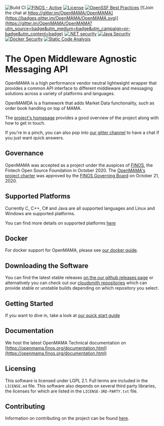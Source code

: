 ![Build CI](https://github.com/finos/OpenMAMA/workflows/Build%20and%20Deploy/badge.svg)
[![FINOS - Active](https://cdn.jsdelivr.net/gh/finos/contrib-toolbox@master/images/badge-active.svg)](https://finosfoundation.atlassian.net/wiki/display/FINOS/Active)
[![License](https://img.shields.io/badge/License-LGPLv2.1-blue.svg)](https://www.gnu.org/licenses/old-licenses/lgpl-2.1.en.html)
[![OpenSSF Best Practices](https://bestpractices.coreinfrastructure.org/projects/6741/badge)](https://bestpractices.coreinfrastructure.org/projects/6741) 
[![Join the chat at https://gitter.im/OpenMAMA/OpenMAMA](https://badges.gitter.im/OpenMAMA/OpenMAMA.svg)](https://gitter.im/OpenMAMA/OpenMAMA?utm_source=badge&utm_medium=badge&utm_campaign=pr-badge&utm_content=badge)
[![.NET security](https://img.shields.io/github/workflow/status/finos/OpenMAMA/CVE%20Scanning%20for%20.NET?label=.NET%20Security)](https://github.com/finos/openmama/actions/workflows/cve-scanning-dotnet.yml)
[![Java Security](https://img.shields.io/github/workflow/status/finos/OpenMAMA/CVE%20Scanning%20for%20Gradle?label=Java%20Security)](https://github.com/finos/openmama/actions/workflows/cve-scanning-gradle.yml)
[![Docker Security](https://img.shields.io/github/workflow/status/finos/OpenMAMA/CVE%20Scanning%20for%20Docker?label=Docker%20Security)](https://github.com/finos/openmama/actions/workflows/cve-scanning-docker.yml)
[![Static Code Analysis](https://img.shields.io/github/workflow/status/finos/OpenMAMA/Static%20code%20analysis?label=Static%20Code%20Analysis)](https://github.com/finos/openmama/actions/workflows/semgrep.yml)

The Open Middleware Agnostic Messaging API
================================================================================

OpenMAMA is a high performance vendor neutral lightweight wrapper that provides a common API interface
to different middleware and messaging solutions across a variety of platforms and languages.

OpenMAMDA is a framework that adds Market Data functionality, such as order book handling on top of MAMA.

The [project's homepage](https://openmama.finos.org) provides a good overview of the project along with how to get in touch.

If you're in a pinch, you can also pop into [our gitter channel](https://gitter.im/OpenMAMA/OpenMAMA) to have a chat if you just want quick answers.

## Governance

OpenMAMA was accepted as a project under the auspices of [FINOS](finos.org), the Fintech Open Source Foundation in October 2020.
The [OpenMAMA's project charter](https://github.com/finos/OpenMAMA/raw/next/OpenMAMA%20Technical%20Charter%202020-10-01.pdf) was approved by the [FINOS Governing Board](https://www.finos.org/governing-board) on October 21, 2020.

Supported Platforms
--------------------------------------------------------------------------------
Currently C, C++, C# and Java are all supported languages and Linux and Windows are supported platforms.

You can find more details on supported platforms [here](https://openmama.finos.org/openmama_supported_platforms.html)

Docker
--------------------------------------------------------------------------------
For docker support for OpenMAMA, please see [our docker guide](docker/README.md).

Downloading the Software
--------------------------------------------------------------------------------
You can find the latest stable releases [on the our github releases page](https://github.com/finos/OpenMAMA/releases)
or alternatively you can check out our
[cloudsmith repositories](https://cloudsmith.io/~openmama/repos/openmama/setup/)
which can provide stable or unstable builds depending on which repository you select.

Getting Started
--------------------------------------------------------------------------------
If you want to dive in, take a look at [our quick start guide](https://openmama.finos.org/quickstart.html)

Documentation
--------------------------------------------------------------------------------
We host the latest OpenMAMA Technical documentation on [https://openmama.finos.org/documentation.html](https://openmama.finos.org/documentation.html)

Licensing
--------------------------------------------------------------------------------
This software is licensed under LGPL 2.1. Full terms are included in the `LICENSE.md` file. This software also
depends on several third party libraries, the licenses for which are listed in the `LICENSE-3RD-PARTY.txt` file.

Contributing
--------------------------------------------------------------------------------
Information on contributing on the project can be found [here](https://openmama.finos.org/openmama_submission_process.html).

